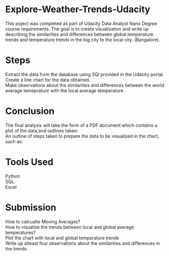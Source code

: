 # Explore-Weather-Trends-Udacity
This poject was completed as part of Udacity Data Analyst Nano Degree course requirements.
The goal is to create visualization and write up describing the similarities and differences between global temperature trends and temperature trends in the big city to the local city. (Bangalore).
# Steps
Extract the data from the database using SQl provided in the Udacity portal.<br>
Create a line chart for the data obtained.<br>
Make observations about the similarities and differences between the world average temeprature with the local average temperature.
# Conclusion
The final analysis will take the form of a PDF document which contains a plot of the data,and outlines taken:<br>
An outline of steps taken to prepare the data to be visualized in the chart, such as:
# Tools Used
Python<br>
SQL<br>
Excel
# Submission
How to calcualte Moving Averages?<br>
How to visualize the trends between local and global average temperatures?<br>
Plot the chart with local and global temperature trends<br>
Write up atleast four observations about the similarities and differences in the trends.
